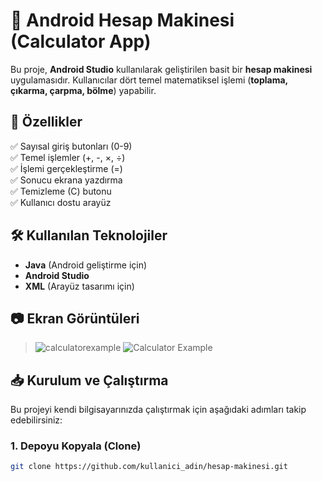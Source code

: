 # 📱 Android Hesap Makinesi (Calculator App)

Bu proje, **Android Studio** kullanılarak geliştirilen basit bir **hesap makinesi** uygulamasıdır. Kullanıcılar dört temel matematiksel işlemi (**toplama, çıkarma, çarpma, bölme**) yapabilir.

## 🚀 Özellikler
✅ Sayısal giriş butonları (0-9)  
✅ Temel işlemler (+, -, ×, ÷)  
✅ İşlemi gerçekleştirme (=)  
✅ Sonucu ekrana yazdırma  
✅ Temizleme (C) butonu  
✅ Kullanıcı dostu arayüz  

## 🛠️ Kullanılan Teknolojiler
- **Java** (Android geliştirme için)
- **Android Studio**
- **XML** (Arayüz tasarımı için)

## 📷 Ekran Görüntüleri
> ![calculatorexample](https://github.com/user-attachments/assets/21a4721e-1bad-484d-b3c5-f0f0a85fa658)
> ![Calculator Example](calculatorexample.gif)

## 📥 Kurulum ve Çalıştırma
Bu projeyi kendi bilgisayarınızda çalıştırmak için aşağıdaki adımları takip edebilirsiniz:

### **1. Depoyu Kopyala (Clone)**
```bash
git clone https://github.com/kullanici_adin/hesap-makinesi.git
